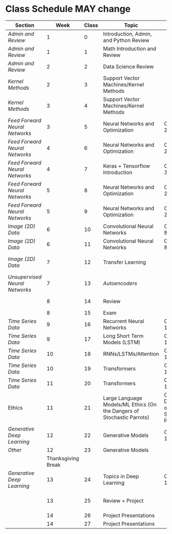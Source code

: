 # Class Schedule MAY change


| **Section**                  | **Week**           | **Class** | **Topic**                                                              | **Reading**                          | **Notes**                                |
|------------------------------|--------------------|-----------|------------------------------------------------------------------------|--------------------------------------|------------------------------------------|
| *Admin and Review*             | 1                  | 0         | Introduction, Admin, and Python Review                                 |                                      |                                          |
| *Admin and Review*            | 1                  | 1         | Math Introduction and Review                                           |                                      | Quiz                                     |
| *Admin and Review*             | 2                  | 2         | Data Science Review                                                    |                                      | Current Event Presentations              |
| *Kernel Methods*               | 2                  | 3         | Support Vector Machines/Kernel Methods                                 |                                      | Quiz                                     |
| *Kernel Methods*               | 3                  | 4         | Support Vector Machines/Kernel Methods                                 |                                      | Current Event Presentations; Intro HW1   |
| *Feed Forward Neural Networks* | 3                  | 5         | Neural Networks and Optimization                                       | Chapter 2,4                          | Quiz                                     |
| *Feed Forward Neural Networks* | 4                  | 6         | Neural Networks and Optimization                                       | Chapter 2,4                          | Current Event Presentations              |
| *Feed Forward Neural Networks* | 4                  | 7         | Keras + Tensorflow Introduction                                        | Chapter 3,6,7                        | Quiz                                     |
| *Feed Forward Neural Networks* | 5                  | 8         | Neural Networks and Optimization                                       | Chapter 2,4                          | Current Event Presentations              |
| *Feed Forward Neural Networks* | 5                  | 9         | Neural Networks and Optimization                                       | Chapter 2,4                          | Quiz; Intro HW2                          |
| *Image (2D) Data*              | 6                  | 10        | Convolutional Neural Networks                                          | Chapter 8,9                          | Current Event Presentations              |
| *Image (2D) Data*               | 6                  | 11        | Convolutional Neural Networks                                          | Chapter 8,9                          | Quiz                                     |
| *Image (2D) Data*               | 7                  | 12        | Transfer Learning                                                      |                                      | Current Event Presentations; Intro HW3   |
| *Unsupervised Neural Networks* | 7                  | 13        | *Autoencoders*                                                           |                                      | Quiz                                     |
|                              | 8                  | 14        | Review                                                                 |                                      | Current Event Presentations              |
|                              | 8                  | 15        | Exam                                                                   |                                      |                                          |
| *Time Series Data*             | 9                  | 16        | Recurrent Neural Networks                                              | Chapter 10                           | Current Event Presentations              |
| *Time Series Data*             | 9                  | 17        | Long Short Term Models (LSTM)                                          | Chapter 10,11                        | Quiz; Intro HW4                          |
| *Time Series Data*             | 10                 | 18        | RNNs/LSTMs/Attention                                                   | Chapter 10,11                        | Current Event Presentations              |
| *Time Series Data*             | 10                 | 19        | Transformers                                                           | Chapter 10,11                        | Quiz                                     |
| *Time Series Data*             | 11                 | 20        | Transformers                                                           | Chapter 10,11                        | Current Event Presentations              |
| Ethics                       | 11                 | 21        | Large Language Models/ML Ethics (On the Dangers of Stochastic Parrots) | On the Dangers of Stochastic Parrots | Quiz                                     |
| *Generative Deep Learning*     | 12                 | 22        | Generative Models                                                      | Chapter 12                           | Current Event Presentations              |
| *Other*                        | 12                 | 23        | Generative Models                                               |                                      | Quiz                                     |
|                              | Thanksgiving Break |           |                                                                        |                                      |                                          |
| *Generative Deep Learning*     | 13                 | 24        | Topics in Deep Learning                                                      | Chapter 12                           | Current Event Presentations; Intro HW5   |
|                              | 13                 | 25        | Review + Project                                                       |                                      | Quiz (maybe Current Event Presentations) |
|                              | 14                 | 26        | Project Presentations                                                  |                                      |                                          |
|                              | 14                 | 27        | Project Presentations                                                  |                                      |                                          |